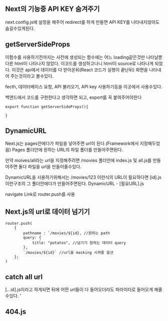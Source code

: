 ## Next의 기능중 API KEY 숨겨주기

next.config.js에 설정을 해주어 redirect를 하게 만들면
API KEY를 나타내지않아도 숨길수있게된다.

## getServerSideProps


이함수를 사용하기전까지는 사전에 생성되는 함수에는 어느 loading같은것만 나타날뿐
다른 html이 나타나지 않았다.
이코드를 생성하고나니 html이 source로 나타나게 되었다.
이것은 api에서 데이터를 다 받아온뒤(React 코드가 실행이 끝난뒤) 화면을 나타내어 주는것이라고 볼수있다.

fecth, 데이터베이스 요청, API 불러오기, API key 사용하기등을 이곳에서 사용수있다.

백앤드에서 코드를 구현한다고 생각하면 되고,
export를 꼭 붙여주어야한다

```
export function getServerSideProps(){

}
```

## DynamicURL
Next.js는 pages안에다가 파일을 넣어주면 url이 된다.(Framework에서 지정해두었음)
Pages 폴더안에 원하는 URL의 파일 폴더를 만들어주면된다.

만약 moives/all라는 url을 지정해주려면
/movies 폴더안에 index.js 및 all.js를 만들어주면 둘다 파일을 url을 만들어줄수있다. 

DynamicURL을 사용하기위해서는 /movies/123 이런식의 URL이 필요하다면 
[id].js 이런구조의 그 폴더안에다가 만들어주면된다. 
DynamicURL - [필요URL].js 

navigate
Link로 
router.push를 사용

## Next.js의 url로 데이터 넘기기

```
router.push(
    {
        pathname : `/movies/${id}, //원하는 path
        query: {
            title: "potatos", //넘기기 원하는 데이터 query
        },
        `/movies/${id}` //url을 masking 시켜줄 옵션
    };
)
```


## catch all url

[...id].js이라고 하게되면 뒤에 어떤 url들이 다 들어오더라도 파라미터로 들어오게 해줄수있다.
'
## 404.js

